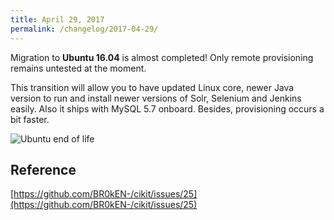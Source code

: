 ```yaml
---
title: April 29, 2017
permalink: /changelog/2017-04-29/
---
```


Migration to **Ubuntu 16.04** is almost completed! Only remote provisioning remains untested at the moment.

This transition will allow you to have updated Linux core, newer Java version to run and install newer versions of Solr, Selenium and Jenkins easily. Also it ships with MySQL 5.7 onboard. Besides, provisioning occurs a bit faster.

![Ubuntu end of life](https://assets.ubuntu.com/v1/aed27baa-release-ubuntu-end-of-life.png)

## Reference

[https://github.com/BR0kEN-/cikit/issues/25](https://github.com/BR0kEN-/cikit/issues/25)
